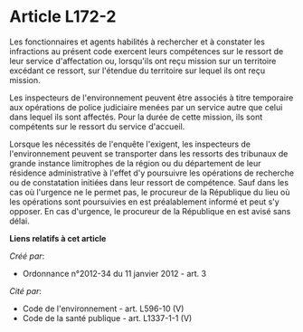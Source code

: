 # Article L172-2

Les fonctionnaires et agents habilités à rechercher et à constater les infractions au présent code exercent leurs compétences
sur le ressort de leur service d'affectation ou, lorsqu'ils ont reçu mission sur un territoire excédant ce ressort, sur
l'étendue du territoire sur lequel ils ont reçu mission. 

Les inspecteurs de l'environnement peuvent être associés à titre temporaire aux opérations de police judiciaire menées par un
service autre que celui dans lequel ils sont affectés. Pour la durée de cette mission, ils sont compétents sur le ressort du
service d'accueil. 

Lorsque les nécessités de l'enquête l'exigent, les inspecteurs de l'environnement peuvent se transporter dans les ressorts
des tribunaux de grande instance limitrophes de la région ou du département de leur résidence administrative à l'effet d'y
poursuivre les opérations de recherche ou de constatation initiées dans leur ressort de compétence. Sauf dans les cas où
l'urgence ne le permet pas, le procureur de la République du lieu où les opérations sont poursuivies en est préalablement
informé et peut s'y opposer. En cas d'urgence, le procureur de la République en est avisé sans délai.

**Liens relatifs à cet article**

_Créé par_:

  - Ordonnance n°2012-34 du 11 janvier 2012 - art. 3

_Cité par_:

  - Code de l'environnement - art. L596-10 (V)
  - Code de la santé publique - art. L1337-1-1 (V)
